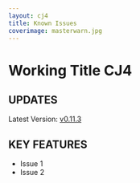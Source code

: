 ```yaml
---
layout: cj4
title: Known Issues
coverimage: masterwarn.jpg
---
```


# Working Title CJ4

## UPDATES
Latest Version: [v0.11.3](https://github.com/Working-Title-MSFS-Mods/fspackages/releases/tag/cj4-v0.11.3)

## KEY FEATURES

*   Issue 1
*   Issue 2